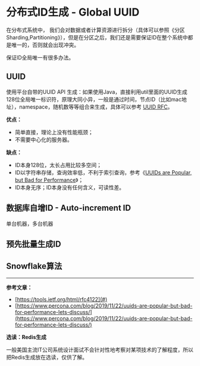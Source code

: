 # 分布式ID生成 - Global UUID

在分布式系统中， 我们会对数据或者计算资源进行拆分（具体可以参照《分区 Sharding,Partitioning》），但是在分区之后，我们还是需要保证ID在整个系统中都是唯一的，否则就会出现冲突。

保证ID全局唯一有很多办法。

## UUID

使用平台自带的UUID API 生成：如果使用Java，直接利用util里面的UUID生成128位全局唯一标识符，原理大同小异，一般是通过时间，节点ID（比如mac地址），namespace，随机数等等组合来生成，具体可以参考 [UUID RFC](https://tools.ietf.org/html/rfc4122)。

**优点：**

* 简单直接，理论上没有性能瓶颈；
* 不需要中心化的服务器。

**缺点：**

* ID本身128位，太长占用比较多空间；
* ID以字符串存储，查询效率低，不利于索引查询，参考《[UUIDs are Popular, but Bad for Performance](https://www.percona.com/blog/2019/11/22/uuids-are-popular-but-bad-for-performance-lets-discuss/)》；
* ID本身无序；ID本身没有任何含义，可读性差。

## 数据库自增ID - Auto-increment ID

单台机器，多台机器

## 预先批量生成ID

## Snowflake算法



---

**参考文章：**

* [https://tools.ietf.org/html/rfc4122](#)
* [https://www.percona.com/blog/2019/11/22/uuids-are-popular-but-bad-for-performance-lets-discuss/](https://www.percona.com/blog/2019/11/22/uuids-are-popular-but-bad-for-performance-lets-discuss/)



**选读：Redis生成**

一般美国主流IT公司系统设计面试不会针对性地考察对某项技术的了解程度，所以把Redis生成放在选读，仅供了解。



